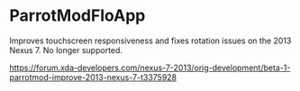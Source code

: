 # ParrotModFloApp
Improves touchscreen responsiveness and fixes rotation issues on the 2013 Nexus 7. No longer supported.

https://forum.xda-developers.com/nexus-7-2013/orig-development/beta-1-parrotmod-improve-2013-nexus-7-t3375928
